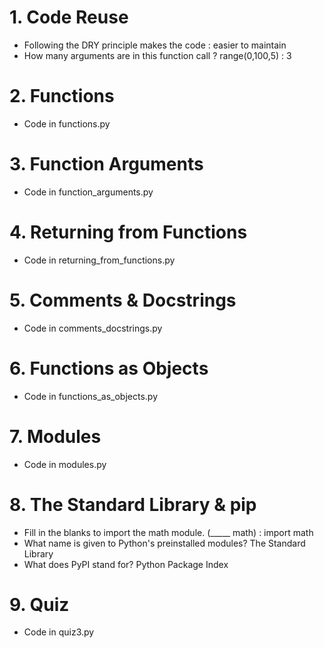 # 1. Code Reuse

- Following the DRY principle makes the code : easier to maintain
- How many arguments are in this function call ? range(0,100,5) : 3

# 2. Functions

- Code in functions.py

# 3. Function Arguments

- Code in function_arguments.py

# 4. Returning from Functions

- Code in returning_from_functions.py

# 5. Comments & Docstrings

- Code in comments_docstrings.py

# 6. Functions as Objects

- Code in functions_as_objects.py

# 7. Modules

- Code in modules.py

# 8. The Standard Library & pip

- Fill in the blanks to import the math module. (_____ math) : import math
- What name is given to Python's preinstalled modules? The Standard Library
- What does PyPI stand for? Python Package Index

# 9. Quiz

- Code in quiz3.py
